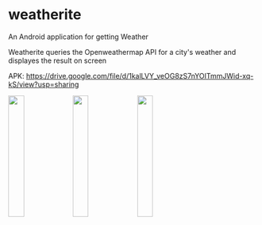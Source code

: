# weatherite
An Android application for getting Weather

Weatherite queries the Openweathermap API for a city's weather and displayes the result on screen

APK: https://drive.google.com/file/d/1kalLVY_veOG8zS7nYOITmmJWid-xq-kS/view?usp=sharing

<img src="https://user-images.githubusercontent.com/60785452/125084288-f906bb80-e0e6-11eb-87bc-46a4b5808c1b.png" width=25% height=25%>

<img src="https://user-images.githubusercontent.com/60785452/125084425-26ec0000-e0e7-11eb-90c8-7776f0ee45fe.png" width=25% height=25%>

<img src="https://user-images.githubusercontent.com/60785452/125084436-2bb0b400-e0e7-11eb-8695-c58e2b5981c6.png" width=25% height=25%>
